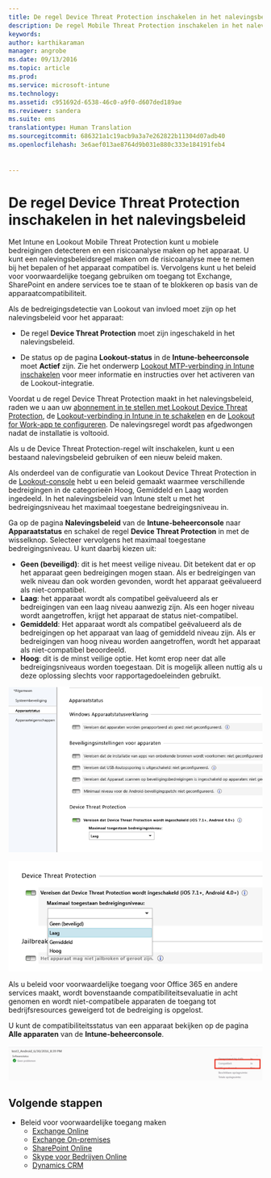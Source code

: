 ```yaml
---
title: De regel Device Threat Protection inschakelen in het nalevingsbeleid | Microsoft Intune
description: De regel Mobile Threat Protection inschakelen in het nalevingsbeleid van het apparaat.
keywords: 
author: karthikaraman
manager: angrobe
ms.date: 09/13/2016
ms.topic: article
ms.prod: 
ms.service: microsoft-intune
ms.technology: 
ms.assetid: c951692d-6538-46c0-a9f0-d607ded189ae
ms.reviewer: sandera
ms.suite: ems
translationtype: Human Translation
ms.sourcegitcommit: 686321a1c19acb9a3a7e262822b11304d07adb40
ms.openlocfilehash: 3e6aef013ae8764d9b031e880c333e184191feb4


---
```


# <a name="enable-device-threat-protection-rule-in-the-compliance-policy"></a>De regel Device Threat Protection inschakelen in het nalevingsbeleid
Met Intune en Lookout Mobile Threat Protection kunt u mobiele bedreigingen detecteren en een risicoanalyse maken op het apparaat. U kunt een nalevingsbeleidsregel maken om de risicoanalyse mee te nemen bij het bepalen of het apparaat compatibel is. Vervolgens kunt u het beleid voor voorwaardelijke toegang gebruiken om toegang tot Exchange, SharePoint en andere services toe te staan of te blokkeren op basis van de apparaatcompatibiliteit.

Als de bedreigingsdetectie van Lookout van invloed moet zijn op het nalevingsbeleid voor het apparaat:

* De regel **Device Threat Protection** moet zijn ingeschakeld in het nalevingsbeleid.

* De status op de pagina **Lookout-status** in de **Intune-beheerconsole** moet **Actief** zijn. Zie het onderwerp [Lookout MTP-verbinding in Intune inschakelen](enable-lookout-mtp-connection-in-intune.md) voor meer informatie en instructies over het activeren van de Lookout-integratie.


Voordat u de regel Device Threat Protection maakt in het nalevingsbeleid, raden we u aan uw [abonnement in te stellen met Lookout Device Threat Protection](set-up-your-subscription-with-lookout-mtp.md), de [Lookout-verbinding in Intune in te schakelen](enable-lookout-mtp-connection-in-intune.md) en de [Lookout for Work-app te configureren](configure-and-deploy-lookout-for-work-apps.md). De nalevingsregel wordt pas afgedwongen nadat de installatie is voltooid.

Als u de Device Threat Protection-regel wilt inschakelen, kunt u een bestaand nalevingsbeleid gebruiken of een nieuw beleid maken.

Als onderdeel van de configuratie van Lookout Device Threat Protection in de [Lookout-console](https://aad.lookout.com) hebt u een beleid gemaakt waarmee verschillende bedreigingen in de categorieën Hoog, Gemiddeld en Laag worden ingedeeld. In het nalevingsbeleid van Intune stelt u met het bedreigingsniveau het maximaal toegestane bedreigingsniveau in.

Ga op de pagina **Nalevingsbeleid** van de **Intune-beheerconsole** naar **Apparaatstatus** en schakel de regel **Device Threat Protection** in met de wisselknop. Selecteer vervolgens het maximaal toegestane bedreigingsniveau. U kunt daarbij kiezen uit:
* **Geen (beveiligd)**: dit is het meest veilige niveau.  Dit betekent dat er op het apparaat geen bedreigingen mogen staan.  Als er bedreigingen van welk niveau dan ook worden gevonden, wordt het apparaat geëvalueerd als niet-compatibel.  
* **Laag**: het apparaat wordt als compatibel geëvalueerd als er bedreigingen van een laag niveau aanwezig zijn. Als een hoger niveau wordt aangetroffen, krijgt het apparaat de status niet-compatibel.
* **Gemiddeld**: Het apparaat wordt als compatibel geëvalueerd als de bedreigingen op het apparaat van laag of gemiddeld niveau zijn. Als er bedreigingen van hoog niveau worden aangetroffen, wordt het apparaat als niet-compatibel beoordeeld.
* **Hoog**: dit is de minst veilige optie. Het komt erop neer dat alle bedreigingsniveaus worden toegestaan. Dit is mogelijk alleen nuttig als u deze oplossing slechts voor rapportagedoeleinden gebruikt.

![schermopname met de instelling voor de regel Device Threat Protection ](../media/mtp/mtp-compliance-policy-rule.png)

![schermopname met de optie voor het bedreigingsniveau voor de instelling voor de regel Device Threat Protection](../media/mtp/mtp-compliance-policy-setting.png)

Als u beleid voor voorwaardelijke toegang voor Office 365 en andere services maakt, wordt bovenstaande compatibiliteitsevaluatie in acht genomen en wordt niet-compatibele apparaten de toegang tot bedrijfsresources geweigerd tot de bedreiging is opgelost.

U kunt de compatibiliteitsstatus van een apparaat bekijken op de pagina **Alle apparaten** van de **Intune-beheerconsole**.

![schermopname van de pagina Apparaten in de Intune-beheerconsole waarop de compatibiliteitsstatus van een apparaat is weergeven](../media/mtp/mtp-device-status-intune-console.png)

## <a name="next-steps"></a>Volgende stappen
* Beleid voor voorwaardelijke toegang maken
  * [Exchange Online](restrict-access-to-exchange-online-with-microsoft-intune.md)
  * [Exchange On-premises](restrict-access-to-exchange-onpremises-with-microsoft-intune.md)
  * [SharePoint Online](restrict-access-to-sharepoint-online-with-microsoft-intune.md)
  * [Skype voor Bedrijven Online](restrict-access-to-skype-for-business-online-with-microsoft-intune.md)
  * [Dynamics CRM](restrict-access-to-dynamics-crm-online-with-microsoft-intune.md)



<!--HONumber=Nov16_HO5-->


